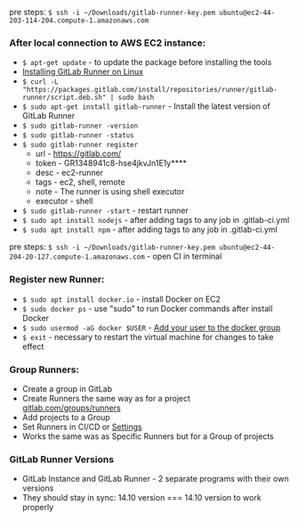 pre steps:
`$ ssh -i ~/Downloads/gitlab-runner-key.pem ubuntu@ec2-44-203-114-204.compute-1.amazonaws.com`

### After local connection to AWS EC2 instance:
* `$ apt-get update` - to update the package before installing the tools
* [Installing GitLab Runner on Linux](https://docs.gitlab.com/runner/install/linux-repository.html)
* `$ curl -L "https://packages.gitlab.com/install/repositories/runner/gitlab-runner/script.deb.sh" | sudo bash`
* `$ sudo apt-get install gitlab-runner` - Install the latest version of GitLab Runner
* `$ sudo gitlab-runner -version`
* `$ sudo gitlab-runner -status`
* `$ sudo gitlab-runner register`
    * url - https://gitlab.com/
    * token - GR1348941c8-hse4jkvJn1E1y****
    * desc - ec2-runner
    * tags - ec2, shell, remote
    * note - The runner is using shell executor
    * executor - shell
* `$ sudo gitlab-runner -start` - restart runner
* `$ sudo apt install nodejs` - after adding tags to any job in .gitlab-ci.yml
* `$ sudo apt install npm` - after adding tags to any job in .gitlab-ci.yml

pre steps:
`$ ssh -i ~/Downloads/gitlab-runner-key.pem ubuntu@ec2-44-204-20-127.compute-1.amazonaws.com` - open CI in terminal

### Register new Runner:
* `$ sudo apt install docker.io` - install Docker on EC2
* `$ sudo docker ps` - use "sudo" to run Docker commands after install Docker
* `$ sudo usermod -aG docker $USER` - [Add your user to the docker group](https://docs.docker.com/engine/install/linux-postinstall/)
* `$ exit` - necessary to restart the virtual machine for changes to take effect

### Group Runners:
* Create a group in GitLab
* Create Runners the same way as for a project [gitlab.com/groups/runners](https://gitlab.com/groups/my-super-online-shop55/-/runners)
* Add projects to a Group
* Set Runners in CI/CD or [Settings](https://gitlab.com/groups/my-super-online-shop55/-/settings/ci_cd)
* Works the same was as Specific Runners but for a Group of projects

### GitLab Runner Versions
* GitLab Instance and GitLab Runner - 2 separate programs with their own versions
* They should stay in sync: 14.10 version === 14.10 version to work properly